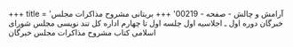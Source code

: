 +++
title = 'آرامش و چالش - صفحه - 00219'
+++
بریتانی مشروح مذاکرات مجلس خبرگان دوره اول ـ اجلاسیه اول جلسه اول تا چهارم اداره کل تند نویسی مجلس شورای اسلامی کتاب مشروح مذاکرات مجلس خبرگان